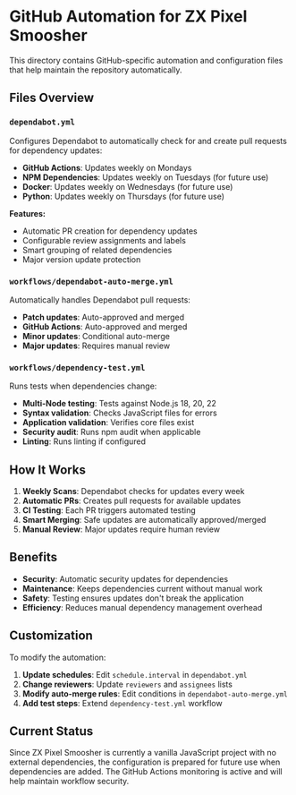 # GitHub Automation for ZX Pixel Smoosher

This directory contains GitHub-specific automation and configuration files that help maintain the repository automatically.

## Files Overview

### `dependabot.yml`
Configures Dependabot to automatically check for and create pull requests for dependency updates:

- **GitHub Actions**: Updates weekly on Mondays
- **NPM Dependencies**: Updates weekly on Tuesdays (for future use)
- **Docker**: Updates weekly on Wednesdays (for future use) 
- **Python**: Updates weekly on Thursdays (for future use)

**Features:**
- Automatic PR creation for dependency updates
- Configurable review assignments and labels
- Smart grouping of related dependencies
- Major version update protection

### `workflows/dependabot-auto-merge.yml`
Automatically handles Dependabot pull requests:

- **Patch updates**: Auto-approved and merged
- **GitHub Actions**: Auto-approved and merged
- **Minor updates**: Conditional auto-merge
- **Major updates**: Requires manual review

### `workflows/dependency-test.yml` 
Runs tests when dependencies change:

- **Multi-Node testing**: Tests against Node.js 18, 20, 22
- **Syntax validation**: Checks JavaScript files for errors
- **Application validation**: Verifies core files exist
- **Security audit**: Runs npm audit when applicable
- **Linting**: Runs linting if configured

## How It Works

1. **Weekly Scans**: Dependabot checks for updates every week
2. **Automatic PRs**: Creates pull requests for available updates
3. **CI Testing**: Each PR triggers automated testing
4. **Smart Merging**: Safe updates are automatically approved/merged
5. **Manual Review**: Major updates require human review

## Benefits

- **Security**: Automatic security updates for dependencies
- **Maintenance**: Keeps dependencies current without manual work  
- **Safety**: Testing ensures updates don't break the application
- **Efficiency**: Reduces manual dependency management overhead

## Customization

To modify the automation:

1. **Update schedules**: Edit `schedule.interval` in `dependabot.yml`
2. **Change reviewers**: Update `reviewers` and `assignees` lists
3. **Modify auto-merge rules**: Edit conditions in `dependabot-auto-merge.yml`
4. **Add test steps**: Extend `dependency-test.yml` workflow

## Current Status

Since ZX Pixel Smoosher is currently a vanilla JavaScript project with no external dependencies, the configuration is prepared for future use when dependencies are added. The GitHub Actions monitoring is active and will help maintain workflow security.